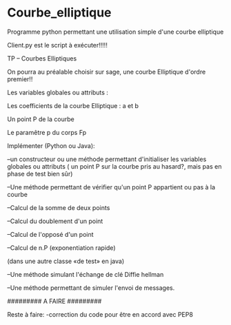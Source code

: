 # Courbe_elliptique
Programme python permettant une utilisation simple d'une courbe elliptique

Client.py est le script à exécuter!!!!!


TP – Courbes Elliptiques



On pourra au préalable choisir sur sage, une courbe Elliptique d'ordre premier!!



Les variables globales ou attributs :

Les coefficients de la courbe Elliptique : a et b

Un point P de la courbe 

Le paramêtre p du corps Fp



Implémenter (Python ou Java):


  –un constructeur ou une méthode permettant d'initialiser les variables globales ou 
   attributs ( un point P sur la courbe pris au hasard?, mais pas en phase de test bien sûr)
   
  –Une méthode permettant de vérifier qu'un point P appartient ou pas à la courbe
  
  –Calcul de la somme de deux points
  
  –Calcul du doublement d'un point
  
  –Calcul de l'opposé d'un point
  
  –Calcul de n.P (exponentiation rapide)
  


(dans une autre classe «de test» en java)


  –Une méthode simulant l'échange de clé Diffie hellman
  
  –Une méthode permettant de simuler l'envoi de messages.
  
  
  
  
  
######### A FAIRE #########

Reste à faire:
-correction du code pour être en accord avec PEP8
